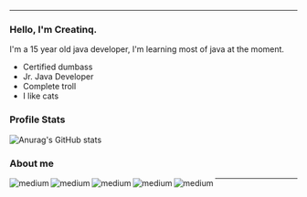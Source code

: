 -------------------------------------------------------

### Hello, I'm Creatinq.

I'm a 15 year old java developer, I'm learning most of java at the moment.
- Certified dumbass
- Jr. Java Developer
- Complete troll
- I like cats

### Profile Stats

![Anurag's GitHub stats](https://github-readme-stats.vercel.app/api?username=Creatinq&show_icons=true&theme=graywhite)

### About me

<img align="left" alt="medium" src="https://img.shields.io/badge/Intel%20Core_i5_11th-0071C5?style=for-the-badge&logo=intel&logoColor=white" />
<img align="left" alt="medium" src="https://img.shields.io/badge/NVIDIA-RTX3060ti-76B900?style=for-the-badge&logo=nvidia&logoColor=white" />
<img align="left" alt="medium" src="https://img.shields.io/badge/Java-ED8B00?style=for-the-badge&logo=java&logoColor=white" />
<img align="left" alt="medium" src="https://img.shields.io/badge/16GB RAM-000000?style=for-the-badge&logo=iterm&logoColor=white" />
<img align="left" alt="medium" src="https://img.shields.io/badge/Spotify-1ED760?&style=for-the-badge&logo=spotify&logoColor=white" />

-------------------------------------------------------
